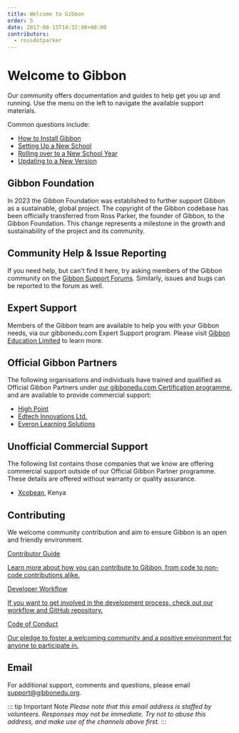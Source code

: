 ```yaml
---
title: Welcome to Gibbon
order: 5
date: 2017-08-15T14:32:00+08:00
contributors:
  - rossdotparker
---
```

# Welcome to Gibbon

Our community offers documentation and guides to help get you up and running. Use the menu on the left to navigate the available support materials.

Common questions include:
- [How to Install Gibbon](/introduction/installing-gibbon.md)
- [Setting Up a New School](/getting-started/next-steps.md)
- [Rolling over to a New School Year](/modules/admin/user-admin/rollover.md)
- [Updating to a New Version](/administration/updating-gibbon.md)

## Gibbon Foundation

In 2023 the Gibbon Foundation was established to further support Gibbon as a sustainable, global project. The copyright of the Gibbon codebase has been officially transferred from Ross Parker, the founder of Gibbon, to the Gibbon Foundation. This change represents a milestone in the growth and sustainability of the project and its community.
## Community Help & Issue Reporting

If you need help, but can't find it here, try asking members of the Gibbon community on the [Gibbon Support Forums](http://ask.gibbonedu.org/). Similarly, issues and bugs can be reported to the forum as well.

## Expert Support
Members of the Gibbon team are available to help you with your Gibbon needs, via our gibbonedu.com Expert Support program. Please visit [Gibbon Education Limited](https://gibbonedu.com/) to learn more.

## Official Gibbon Partners
The following organisations and individuals have trained and qualified as Official Gibbon Partners under [our gibbonedu.com Certification programme](https://gibbonedu.com/certification.php), and are available to provide commercial support:

- [High Point](https://highpointedu.com)
- [Edtech Innovations Ltd.](https://edtechinno.com)
- [Everon Learning Solutions](https://www.everonlearning.com/)

## Unofficial Commercial Support
The following list contains those companies that we know are offering commercial support outside of our Official Gibbon Partner programme. These details are offered without warranty or quality assurance.

- [Xcobean](https://xcobean.org/), Kenya

## Contributing

We welcome community contribution and aim to ensure Gibbon is an open and friendly environment.

<div class="vp-box-container">
  <a class="vp-box" href="/development/contributing">
    <p class="box-title">Contributor Guide</p>
    <p class="box-caption">Learn more about how you can contribute to Gibbon, from code to non-code contributions alike.</p>
  </a>
  <a class="vp-box" href="/development/getting-started/developer-workflow">
    <p class="box-title">Developer Workflow</p>
    <p class="box-caption">If you want to get involved in the development process, check out our workflow and GitHub repository.</p>
  </a>
  <a class="vp-box" href="https://github.com/GibbonEdu/core/blob/main/.github/CODE_OF_CONDUCT.md">
    <p class="box-title">Code of Conduct</p>
    <p class="box-caption">Our pledge to foster a welcoming community and a positive environment for anyone to participate in.</p>
  </a>
  
</div>

## Email

For additional support, comments and questions, please email [support@gibbonedu.org](mailto:support@gibbonedu.org). 

::: tip Important Note
_Please note that this email address is staffed by volunteers. Responses may not be immediate. Try not to abuse this address, and make use of the channels above first._
:::

